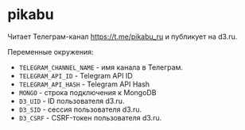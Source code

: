 # pikabu

Читает Телеграм-канал https://t.me/pikabu_ru и публикует на d3.ru.

Переменные окружения:

- `TELEGRAM_CHANNEL_NAME` - имя канала в Телеграм.
- `TELEGRAM_API_ID` - Telegram API ID
- `TELEGRAM_API_HASH` - Telegram API Hash
- `MONGO` - строка подключения к MongoDB
- `D3_UID` - ID пользователя d3.ru.
- `D3_SID` - сессия пользователя d3.ru.
- `D3_CSRF` - CSRF-токен пользователя d3.ru.